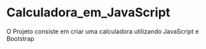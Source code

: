 # Calculadora_em_JavaScript
O Projeto consiste em criar uma calculadora utilizando JavaScript e Bootstrap
